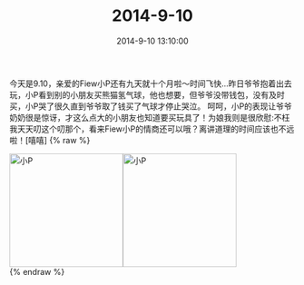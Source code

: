 ﻿---
title: 2014-9-10
date: 2014-9-10 13:10:00
tags:
categories: 妈妈
---
今天是9.10，亲爱的Fiew小P还有九天就十个月啦～时间飞快...昨日爷爷抱着出去玩，小P看到别的小朋友买熊猫氢气球，他也想要，但爷爷没带钱包，没有及时买，小P哭了很久直到爷爷取了钱买了气球才停止哭泣。
呵呵，小P的表现让爷爷奶奶很是惊讶，才这么点大的小朋友也知道要买玩具了！为娘我则是很欣慰:不枉我天天叨这个叨那个，看来Fiew小P的情商还可以哦？离讲道理的时间应该也不远啦！[嘻嘻]
{% raw %}
<div style="width:500 px">
<div style="float:left; width:100 px"><img src="/2014-9-10/微信图片_20171010172429.jpg" width="200" alt="小P"></div>
<div style="float:left; width:100 px"><img src="/2014-9-10/微信图片_20171010172444.jpg" width="200" alt="小P"></div>
<div style="clear:both"></div>
</div>
{% endraw %}